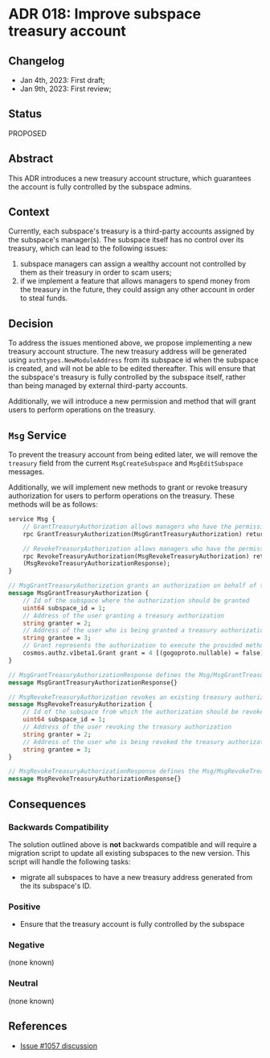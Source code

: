 # ADR 018: Improve subspace treasury account

## Changelog
- Jan 4th, 2023: First draft;
- Jan 9th, 2023: First review;

## Status

PROPOSED

## Abstract

This ADR introduces a new treasury account structure, which guarantees the account is fully controlled by the subspace admins.

## Context

Currently, each subspace's treasury is a third-party accounts assigned by the subspace's manager(s). The subspace itself has no control over its treasury, which can lead to the following issues:
1. subspace managers can assign a wealthy account not controlled by them as their treasury in order to scam users;
2. if we implement a feature that allows managers to spend money from the treasury in the future, they could assign any other account in order to steal funds.

## Decision

To address the issues mentioned above, we propose implementing a new treasury account structure. The new treasury address will be generated using `authtypes.NewModuleAddress` from its subspace id when the subspace is created, and will not be able to be edited thereafter. This will ensure that the subspace's treasury is fully controlled by the subspace itself, rather than being managed by external third-party accounts.

Additionally, we will introduce a new permission and method that will grant users to perform operations on the treasury.

## `Msg` Service

To prevent the treasury account from being edited later, we will remove the `treasury` field from the current `MsgCreateSubspace` and `MsgEditSubspace` messages.

Additionally, we will implement new methods to grant or revoke treasury authorization for users to perform operations on the treasury. These methods will be as follows:

```protobuf
service Msg {
    // GrantTreasuryAuthorization allows managers who have the permission to grant a treasury authorization to a user
    rpc GrantTreasuryAuthorization(MsgGrantTreasuryAuthorization) returns (MsgGrantTreasuryAuthorizationResponse);

    // RevokeTreasuryAuthorization allows managers who have the permission to revoke an existing treasury authorization
    rpc RevokeTreasuryAuthorization(MsgRevokeTreasuryAuthorization) returns
    (MsgRevokeTreasuryAuthorizationResponse);
}

// MsgGrantTreasuryAuthorization grants an authorization on behalf of the treasury to a user
message MsgGrantTreasuryAuthorization {
    // Id of the subspace where the authorization should be granted
    uint64 subspace_id = 1;
    // Address of the user granting a treasury authorization
    string granter = 2;
    // Address of the user who is being granted a treasury authorization
    string grantee = 3;
    // Grant represents the authorization to execute the provided methods
    cosmos.authz.v1beta1.Grant grant = 4 [(gogoproto.nullable) = false];
}

// MsgGrantTreasuryAuthorizationResponse defines the Msg/MsgGrantTreasuryAuthorization response type
message MsgGrantTreasuryAuthorizationResponse{}

// MsgRevokeTreasuryAuthorization revokes an existing treasury authorization from a user
message MsgRevokeTreasuryAuthorization {
    // Id of the subspace from which the authorization should be revoked
    uint64 subspace_id = 1;
    // Address of the user revoking the treasury authorization
    string granter = 2;
    // Address of the user who is being revoked the treasury authorization
    string grantee = 3;
}

// MsgRevokeTreasuryAuthorizationResponse defines the Msg/MsgRevokeTreasuryAuthorization response type
message MsgRevokeTreasuryAuthorizationResponse{}
```

## Consequences

### Backwards Compatibility

The solution outlined above is **not** backwards compatible and will require a migration script to update all existing subspaces to the new version. This script will handle the following tasks:
- migrate all subspaces to have a new treasury address generated from the its subspace's ID.

### Positive

- Ensure that the treasury account is fully controlled by the subspace

### Negative

(none known)

### Neutral

(none known)

## References
- [Issue #1057 discussion](https://github.com/desmos-labs/desmos/pull/1057#discussion_r1059423029)